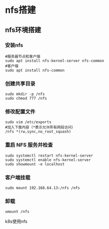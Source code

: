 # nfs搭建

## nfs环境搭建

### 安装nfs

```shell
#服务器节点和客户端
sudo apt install nfs-kernel-server nfs-common 
#客户端
sudo apt install nfs-common 

```

### 创建共享目录

```shell
sudo mkdir -p /nfs
sudo chmod 777 /nfs
```

### 修改配置文件

```shell
sudo vim /etc/exports
#加入下面内容（*表示允许所有网段访问）
/nfs *(rw,sync,no_root_squash)
```

### 重启 NFS 服务并检查

```shell
sudo systemctl restart nfs-kernel-server
sudo systemctl enable nfs-kernel-server
sudo showmount -e localhost
```

### 客户端挂载

```shell
sudo mount 192.168.64.13:/nfs /nfs
```

### 卸载

```shell
umount /nfs
```



k8s使用nfs